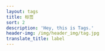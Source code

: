 ```yaml
---
layout: tags
title: 标签
sort: 2
description: 'Hey, this is Tags.'
header-img: /img/header_img/tag.jpg
translate_title: label
---
```

